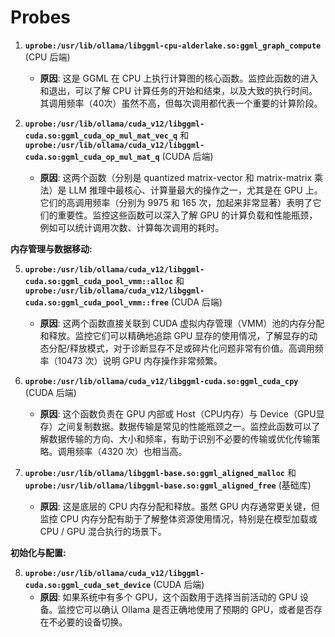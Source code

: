 # Probes

1.  **`uprobe:/usr/lib/ollama/libggml-cpu-alderlake.so:ggml_graph_compute`** (CPU 后端)
    *   **原因**: 这是 GGML 在 CPU 上执行计算图的核心函数。监控此函数的进入和退出，可以了解 CPU 计算任务的开始和结束，以及大致的执行时间。其调用频率（40次）虽然不高，但每次调用都代表一个重要的计算阶段。


2.  **`uprobe:/usr/lib/ollama/cuda_v12/libggml-cuda.so:ggml_cuda_op_mul_mat_vec_q`** 和 **`uprobe:/usr/lib/ollama/cuda_v12/libggml-cuda.so:ggml_cuda_op_mul_mat_q`** (CUDA 后端)
    *   **原因**: 这两个函数（分别是 quantized matrix-vector 和 matrix-matrix 乘法）是 LLM 推理中最核心、计算量最大的操作之一，尤其是在 GPU 上。它们的高调用频率（分别为 9975 和 165 次，加起来非常显著）表明了它们的重要性。监控这些函数可以深入了解 GPU 的计算负载和性能瓶颈，例如可以统计调用次数、计算每次调用的耗时。

**内存管理与数据移动:**

5.  **`uprobe:/usr/lib/ollama/cuda_v12/libggml-cuda.so:ggml_cuda_pool_vmm::alloc`** 和 **`uprobe:/usr/lib/ollama/cuda_v12/libggml-cuda.so:ggml_cuda_pool_vmm::free`** (CUDA 后端)
    *   **原因**: 这两个函数直接关联到 CUDA 虚拟内存管理（VMM）池的内存分配和释放。监控它们可以精确地追踪 GPU 显存的使用情况，了解显存的动态分配/释放模式，对于诊断显存不足或碎片化问题非常有价值。高调用频率（10473 次）说明 GPU 内存操作非常频繁。
6.  **`uprobe:/usr/lib/ollama/cuda_v12/libggml-cuda.so:ggml_cuda_cpy`** (CUDA 后端)
    *   **原因**: 这个函数负责在 GPU 内部或 Host（CPU内存）与 Device（GPU显存）之间复制数据。数据传输是常见的性能瓶颈之一。监控此函数可以了解数据传输的方向、大小和频率，有助于识别不必要的传输或优化传输策略。调用频率（4320 次）也相当高。

7.  **`uprobe:/usr/lib/ollama/libggml-base.so:ggml_aligned_malloc`** 和 **`uprobe:/usr/lib/ollama/libggml-base.so:ggml_aligned_free`** (基础库)
    *   **原因**: 这是底层的 CPU 内存分配和释放。虽然 GPU 内存通常更关键，但监控 CPU 内存分配有助于了解整体资源使用情况，特别是在模型加载或 CPU / GPU 混合执行的场景下。

**初始化与配置:**

8.  **`uprobe:/usr/lib/ollama/cuda_v12/libggml-cuda.so:ggml_cuda_set_device`** (CUDA 后端)
    *   **原因**: 如果系统中有多个 GPU，这个函数用于选择当前活动的 GPU 设备。监控它可以确认 Ollama 是否正确地使用了预期的 GPU，或者是否存在不必要的设备切换。
